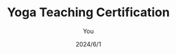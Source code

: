 ---
title: Yoga Teaching Certification
date: 2024/6/1
description: Background on my journey as a yoga teacher.
tag: yoga, education
author: You
---